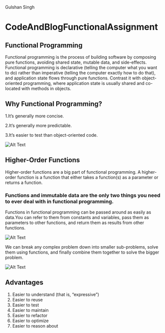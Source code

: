 Gulshan Singh
# CodeAndBlogFunctionalAssignment

## Functional Programming
Functional programming is the process of building software by composing pure functions, avoiding shared state, mutable data, and side-effects. Functional programming is declarative (telling the computer what you want to do) rather than imperative (telling the computer exactly how to do that), and application state flows through pure functions. Contrast it with object-oriented programming, where application state is usually shared and co-located with methods in objects.

## Why Functional Programming?
1.It’s generally more concise.

2.It’s generally more predictable.

3.It’s easier to test than object-oriented code.

![Alt Text](https://www.freecodecamp.org/news/content/images/2019/11/1_u9reFf6xlLAZAEhFZznn0w.png)

## Higher-Order Functions
Higher-order functions are a big part of functional programming. A higher-order function is a function that either takes a function(s) as a parameter or returns a function.

### Functions and immutable data are the only two things you need to ever deal with in functional programming. 

Functions in functional programming can be passed around as easily as data.You can refer to them from constants and variables, pass them as parameters to other functions, and return them as results from other functions.

![Alt Text](https://www.freecodecamp.org/news/content/images/2019/11/1__jVtvLPzVIlJaKatp_48Wg.png)

We can break any complex problem down into smaller sub-problems, solve them using functions, and finally combine them together to solve the bigger problem.

![Alt Text](https://www.freecodecamp.org/news/content/images/2019/11/1_1kZojkIWzzSASoxtu3SctQ.png)

## Advantages
1. Easier to understand (that is, “expressive”)
2. Easier to reuse
3. Easier to test
4. Easier to maintain
5. Easier to refactor
6. Easier to optimize
7. Easier to reason about
